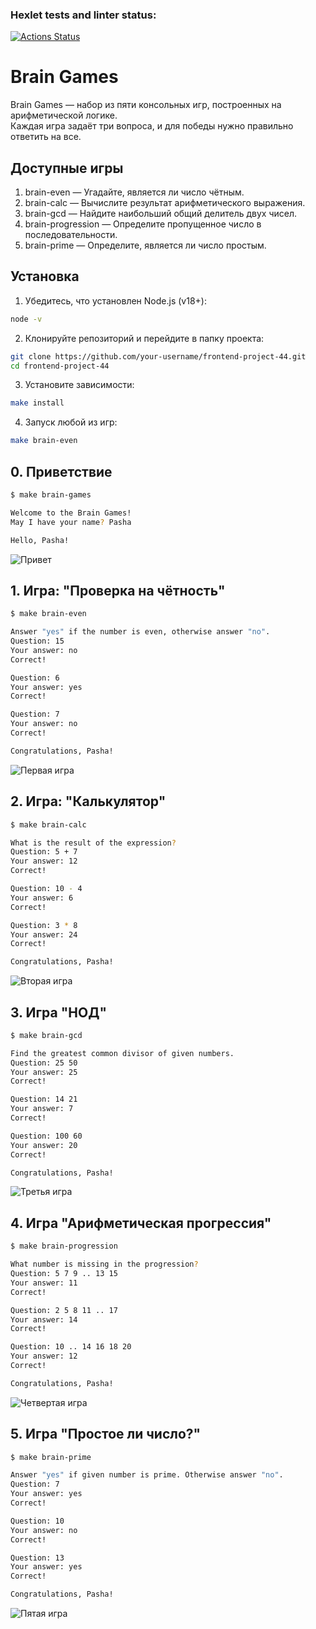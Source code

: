 ### Hexlet tests and linter status:
[![Actions Status](https://github.com/Maxxx1ne/frontend-project-44/actions/workflows/hexlet-check.yml/badge.svg)](https://github.com/Maxxx1ne/frontend-project-44/actions)


# Brain Games

Brain Games — набор из пяти консольных игр, построенных на арифметической логике.  
Каждая игра задаёт три вопроса, и для победы нужно правильно ответить на все.

## Доступные игры

1. brain-even — Угадайте, является ли число чётным.  
2. brain-calc — Вычислите результат арифметического выражения.  
3. brain-gcd — Найдите наибольший общий делитель двух чисел.  
4. brain-progression — Определите пропущенное число в последовательности.  
5. brain-prime — Определите, является ли число простым.

## Установка

1. Убедитесь, что установлен Node.js (v18+):
```bash
node -v
```

2. Клонируйте репозиторий и перейдите в папку проекта:
```bash
git clone https://github.com/your-username/frontend-project-44.git
cd frontend-project-44
```

3. Установите зависимости:
```bash
make install
```

4. Запуск любой из игр:
```bash
make brain-even
```


## 0. Приветствие

```bash
$ make brain-games

Welcome to the Brain Games!
May I have your name? Pasha

Hello, Pasha!
```
![Привет](https://s7.ezgif.com/tmp/ezgif-76626c5b2e8394.gif)


## 1. Игра: "Проверка на чётность"

```bash
$ make brain-even

Answer "yes" if the number is even, otherwise answer "no".
Question: 15
Your answer: no
Correct!

Question: 6
Your answer: yes
Correct!

Question: 7
Your answer: no
Correct!

Congratulations, Pasha!
```
![Первая игра](https://s7.ezgif.com/tmp/ezgif-7ded505959a028.gif)


## 2. Игра: "Калькулятор"

```bash
$ make brain-calc

What is the result of the expression?
Question: 5 + 7
Your answer: 12
Correct!

Question: 10 - 4
Your answer: 6
Correct!

Question: 3 * 8
Your answer: 24
Correct!

Congratulations, Pasha!
```
![Вторая игра](https://s7.ezgif.com/tmp/ezgif-7a4241c77a7536.gif)


## 3. Игра "НОД"

```bash
$ make brain-gcd

Find the greatest common divisor of given numbers.
Question: 25 50
Your answer: 25
Correct!

Question: 14 21
Your answer: 7
Correct!

Question: 100 60
Your answer: 20
Correct!

Congratulations, Pasha!
```
![Третья игра](https://s7.ezgif.com/tmp/ezgif-7a8c7c0524cc82.gif)


## 4. Игра "Арифметическая прогрессия"

```bash
$ make brain-progression

What number is missing in the progression?
Question: 5 7 9 .. 13 15
Your answer: 11
Correct!

Question: 2 5 8 11 .. 17
Your answer: 14
Correct!

Question: 10 .. 14 16 18 20
Your answer: 12
Correct!

Congratulations, Pasha!
```
![Четвертая игра](https://s7.ezgif.com/tmp/ezgif-7dcb25a4f84962.gif)


## 5. Игра "Простое ли число?"

```bash
$ make brain-prime

Answer "yes" if given number is prime. Otherwise answer "no".
Question: 7
Your answer: yes
Correct!

Question: 10
Your answer: no
Correct!

Question: 13
Your answer: yes
Correct!

Congratulations, Pasha!
```
![Пятая игра](https://s7.ezgif.com/tmp/ezgif-792fba00ae27b5.gif)
